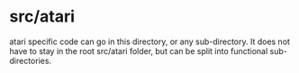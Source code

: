 # src/atari

atari specific code can go in this directory, or any sub-directory.
It does not have to stay in the root src/atari folder, but can be split into functional sub-directories.
